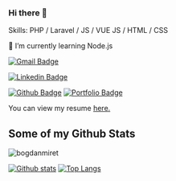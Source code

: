 ### Hi there 👋

Skills: PHP / Laravel / JS / VUE JS / HTML / CSS

🌱 I’m currently learning Node.js

[![Gmail Badge](https://img.shields.io/badge/-miretbogdan@gmail.com-c14438?style=flat&logo=Gmail&logoColor=white&link=mailto:miretbogdan@gmail.com)](mailto:miretbogdan@gmail.com)

[![Linkedin Badge](https://img.shields.io/badge/-Bogdan%20Miret-0072b1?style=flat&logo=Linkedin&logoColor=white&link=https://linkedin.com/in/bogdan-miret/)](https://linkedin.com/in/bogdan-miret/) 

[![Github Badge](https://img.shields.io/badge/-bogdanmiret-grey?style=flat&logo=github&logoColor=white&link=https://github.com/bogdanmiret/)](https://www.github.com/bogdanmiret/)
[![Portfolio Badge](https://img.shields.io/badge/portfolio-web-blue?style=flat&link=bogdanm.net/)](bogdanm.net/) <p align='left'> You can view my resume <a href='bogdanm.net/resume' target=_blank><u>here</u>.</a></p>

## Some of my Github Stats
<p align=left> <img src=https://komarev.com/ghpvc/?username=bogdanmiret alt=bogdanmiret /> </p>

[![Github stats](https://github-readme-stats.vercel.app/api?username=bogdanmiret&show_icons=true&include_all_commits=true)](https://github.com/bogdanmiret/github-readme-stats)
[![Top Langs](https://github-readme-stats.vercel.app/api/top-langs/?username=bogdanmiret&layout=compact)](https://github.com/bogdanmiret/github-readme-stats)

